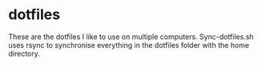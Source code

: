 dotfiles
========

These are the dotfiles I like to use on multiple computers. Sync-dotfiles.sh \
uses rsync to synchronise everything in the dotfiles folder with the home directory.